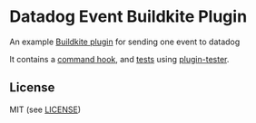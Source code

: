 # Datadog Event Buildkite Plugin

An example [Buildkite plugin](https://buildkite.com/docs/agent/v3/plugins) for sending one event to datadog

It contains a [command hook](hooks/command), and [tests](tests/command.bats) using [plugin-tester](https://github.com/buildkite-plugins/plugin-tester).

## License

MIT (see [LICENSE](LICENSE))
